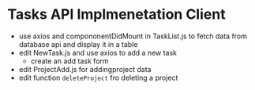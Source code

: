 # Tasks API Implmenetation Client

* use axios and compononentDidMount in TaskList.js to fetch data from database api and display it in a table
* edit NewTask.js and use axios to add a new task
  * create an add task form
* edit ProjectAdd.js for addingproject data
* edit function `deleteProject` fro deleting a project
